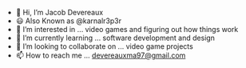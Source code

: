 - 👋 Hi, I’m Jacob Devereaux
- 😃 Also Known as @karnalr3p3r 
- 👀 I’m interested in ... video games and figuring out how things work
- 🌱 I’m currently learning ... software development and design
- 💞️ I’m looking to collaborate on ... video game projects
- 📫 How to reach me ... devereauxma97@gmail.com

<!---
karnalr3p3r/karnalr3p3r is a ✨ special ✨ repository because its `README.md` (this file) appears on your GitHub profile.
You can click the Preview link to take a look at your changes.
--->
